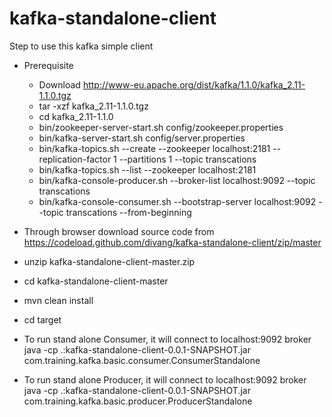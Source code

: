 # kafka-standalone-client
Step to use this kafka simple client
- Prerequisite
	- Download http://www-eu.apache.org/dist/kafka/1.1.0/kafka_2.11-1.1.0.tgz 
	- tar -xzf kafka_2.11-1.1.0.tgz
	- cd kafka_2.11-1.1.0
	- bin/zookeeper-server-start.sh config/zookeeper.properties
	- bin/kafka-server-start.sh config/server.properties
	- bin/kafka-topics.sh --create --zookeeper localhost:2181 --replication-factor 1 --partitions 1 --topic transcations
	- bin/kafka-topics.sh --list --zookeeper localhost:2181
	- bin/kafka-console-producer.sh --broker-list localhost:9092 --topic transcations
	- bin/kafka-console-consumer.sh --bootstrap-server localhost:9092 --topic transcations --from-beginning
	
- Through browser download source code from https://codeload.github.com/divang/kafka-standalone-client/zip/master
- unzip kafka-standalone-client-master.zip
- cd kafka-standalone-client-master
- mvn clean install
- cd target
- To run stand alone Consumer, it will connect to localhost:9092 broker  
	java -cp .:kafka-standalone-client-0.0.1-SNAPSHOT.jar  com.training.kafka.basic.consumer.ConsumerStandalone
- To run stand  alone Producer, it will connect to localhost:9092 broker
	java -cp .:kafka-standalone-client-0.0.1-SNAPSHOT.jar  com.training.kafka.basic.producer.ProducerStandalone